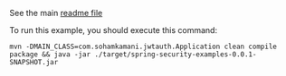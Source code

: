 See the main [readme file](/README.md)

To run this example, you should execute this command:

```
mvn -DMAIN_CLASS=com.sohamkamani.jwtauth.Application clean compile package && java -jar ./target/spring-security-examples-0.0.1-SNAPSHOT.jar
```